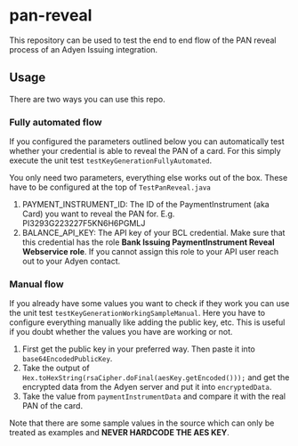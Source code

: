 # pan-reveal
This repository can be used to test the end to end flow of the PAN reveal process of an Adyen Issuing integration.

## Usage
There are two ways you can use this repo. 
### Fully automated flow
If you configured the parameters outlined below you can automatically test whether your credential is able to reveal the PAN of a card.
For this simply execute the unit test `testKeyGenerationFullyAutomated`.

You only need two parameters, everything else works out of the box. These have to be configured at the top of `TestPanReveal.java`
1. PAYMENT_INSTRUMENT_ID: The ID of the PaymentInstrument (aka Card) you want to reveal the PAN for. E.g. PI3293G223227F5KN6H6PGMLJ
2. BALANCE_API_KEY: The API key of your BCL credential. Make sure that this credential has the role **Bank Issuing PaymentInstrument Reveal Webservice role**. If you cannot assign this role to your API user reach out to your Adyen contact.

### Manual flow
If you already have some values you want to check if they work you can use the unit test `testKeyGenerationWorkingSampleManual`.
Here you have to configure everything manually like adding the public key, etc. This is useful if you doubt whether the values you have are working or not.

1. First get the public key in your preferred way. Then paste it into `base64EncodedPublicKey`.
2. Take the output of `Hex.toHexString(rsaCipher.doFinal(aesKey.getEncoded()));` and get the encrypted data from the Adyen server and put it into `encryptedData`.
3. Take the value from `paymentInstrumentData` and compare it with the real PAN of the card.

Note that there are some sample values in the source which can only be treated as examples and **NEVER HARDCODE THE AES KEY**.
